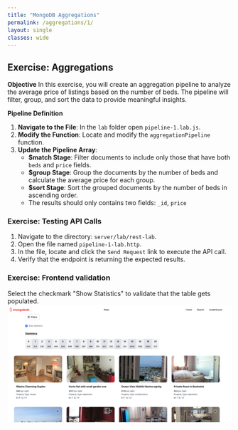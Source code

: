 ```yaml
---
title: "MongoDB Aggregations"
permalink: /aggregations/1/
layout: single
classes: wide
---
```


## Exercise: Aggregations

**Objective** 
In this exercise, you will create an aggregation pipeline to analyze the average price of listings based on the number of beds. The pipeline will filter, group, and sort the data to provide meaningful insights.

**Pipeline Definition**  

1. **Navigate to the File**: In the `lab` folder open `pipeline-1.lab.js`.
2. **Modify the Function**: Locate and modify the `aggregationPipeline` function.
3. **Update the Pipeline Array**:
    - **$match Stage**: Filter documents to include only those that have both `beds` and `price` fields.
    - **$group Stage**: Group the documents by the number of beds and calculate the average price for each group.
    - **$sort Stage**: Sort the grouped documents by the number of beds in ascending order.
    - The results should only contains two fields: `_id`, `price`

### Exercise: Testing API Calls

1. Navigate to the directory: `server/lab/rest-lab`.
2. Open the file named `pipeline-1-lab.http`.
3. In the file, locate and click the `Send Request` link to execute the API call.
4. Verify that the endpoint is returning the expected results.

### Exercise: Frontend validation
Select the checkmark "Show Statistics" to validate that the table gets populated.
![pipeline-1-lab](../../assets/images/pipeline-1-lab.png)
